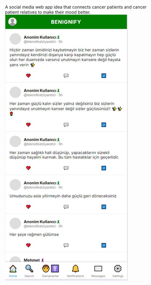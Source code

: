 A social media web app idea that connects cancer patients and cancer patient relatives to make their mood better.
![app screenshot](https://github.com/semihbceylan/benignify/blob/master/assets/images/in-app-screenshot.jpg?raw=true)
